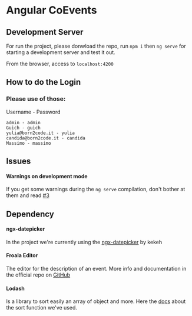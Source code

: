 # Angular CoEvents

## Development Server

For run the project, please donwload the repo, run `npm i` then `ng serve` for starting a development server and test it out.

From the browser, access to `localhost:4200`

## How to do the Login

### Please use of those:

Username - Password
```
admin - admin
Guich - guich
yulia@born2code.it - yulia
candida@born2code.it - candida
Massimo - massimo
```

## Issues 

#### Warnings on development mode

If you get some warnings during the `ng serve` compilation, don't bother at them and read [#3](https://github.com/Born2Code-2017/CMYG/issues/3)


## Dependency

#### ngx-datepicker

In the project we're currently using the [ngx-datepicker](https://github.com/kekeh/ngx-mydatepicker) by kekeh

#### Froala Editor
The editor for the description of an event.
More info and documentation in the official repo on [GitHub](https://github.com/froala/angular-froala-wysiwyg)

#### Lodash

Is a library to sort easily an array of object and more.
Here the [docs](https://lodash.com/docs/#sortBy) about the sort function we've used.
